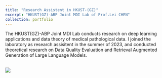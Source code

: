 ```yaml
---
title: "Research Assistent in HKUST-(GZ)"
excerpt: "HKUST(GZ)-ABP Joint MDI Lab of Prof.Lei CHEN"
collection: portfolio
---
```


The HKUST(GZ)-ABP Joint MDI Lab conducts research on deep learning applications and data theory of medical pathological data. I joined the laboratory as research assisitent in the summer of 2023, and conducted theoretical research on Data Quality Evaluation and Retrieval Augmented Generation of Large Language Models.

<br/><img src='/images/RA_group.jpg'>
